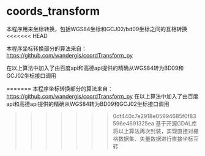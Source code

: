 # coords_transform
本程序用来坐标转换，包括WGS84坐标和GCJ02/bd09坐标之间的互相转换
<<<<<<< HEAD

本程序坐标转换部分的算法来自：https://github.com/wandergis/coordTransform_py

在以上算法中加入了由百度api和高德api提供的精确从WGS84转为BD09和GCJ02坐标接口调用

=======
本程序坐标转换部分的算法来自：https://github.com/wandergis/coordTransform_py
在以上算法中加入了由百度api和高德api提供的精确从WGS84转为BD09和GCJ02坐标接口调用
>>>>>>> 0df440c7e2918e05994685f0f83596e4691325ea
基于开源GDAL库将以上算法再次封装，实现直接对栅格数据集、矢量数据进行直接坐标互转
